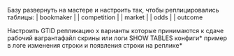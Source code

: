 Базу развернуть на мастере и настроить так, чтобы реплицировались таблицы:
| bookmaker |
| competition |
| market |
| odds |
| outcome

Настроить GTID репликацию
x
варианты которые принимаются к сдаче
рабочий вагрантафайл
скрины или логи SHOW TABLES
конфиги*
пример в логе изменения строки и появления строки на реплике*